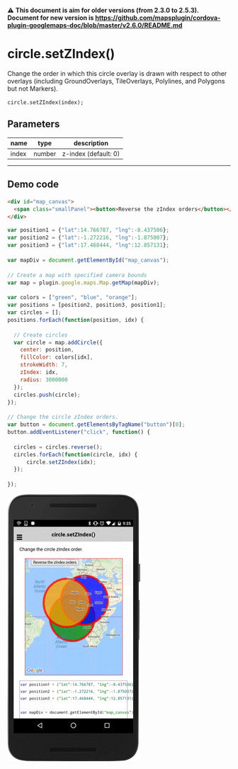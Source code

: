 :warning: **This document is aim for older versions (from 2.3.0 to 2.5.3).
Document for new version is https://github.com/mapsplugin/cordova-plugin-googlemaps-doc/blob/master/v2.6.0/README.md**

# circle.setZIndex()

Change the order in which this circle overlay is drawn with respect to other overlays (including GroundOverlays, TileOverlays, Polylines, and Polygons but not Markers).

```
circle.setZIndex(index);
```

## Parameters

name           | type          | description
---------------|---------------|---------------------------------------
index          | number        | z-index (default: 0)
-----------------------------------------------------------------------

## Demo code

```html
<div id="map_canvas">
  <span class="smallPanel"><button>Reverse the zIndex orders</button></span>
</div>
```

```js
var position1 = {"lat":14.766787, "lng":-8.437506};
var position2 = {"lat":-1.272216, "lng":-1.875007};
var position3 = {"lat":17.468444, "lng":12.857131};

var mapDiv = document.getElementById("map_canvas");

// Create a map with specified camera bounds
var map = plugin.google.maps.Map.getMap(mapDiv);

var colors = ["green", "blue", "orange"];
var positions = [position2, position3, position1];
var circles = [];
positions.forEach(function(position, idx) {

  // Create circles
  var circle = map.addCircle({
    center: position,
    fillColor: colors[idx],
    strokeWidth: 7,
    zIndex: idx,
    radius: 3000000
  });
  circles.push(circle);
});

// Change the circle zIndex orders.
var button = document.getElementsByTagName("button")[0];
button.addEventListener("click", function() {

  circles = circles.reverse();
  circles.forEach(function(circle, idx) {
      circle.setZIndex(idx);
  });

});
```

![](image.gif)
